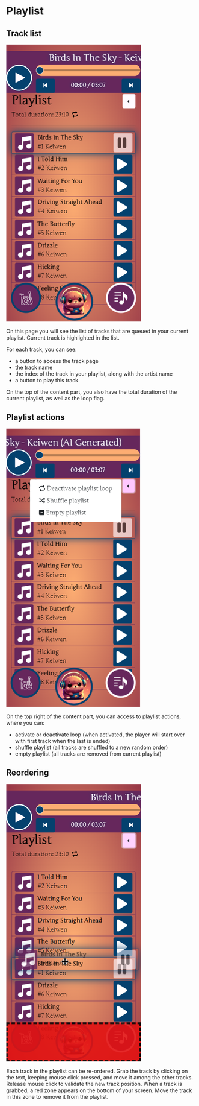 # Playlist

## Track list
![Playlist](https://raw.githubusercontent.com/Keiwen/maule_player/main/docs/img/playlist.png)

On this page you will see the list of tracks
that are queued in your current playlist.
Current track is highlighted in the list.

For each track, you can see:
* a button to access the track page
* the track name
* the index of the track in your playlist,
along with the artist name
* a button to play this track

On the top of the content part, you also have the
total duration of the current playlist,
as well as the loop flag.

## Playlist actions
![Playlist actions](https://raw.githubusercontent.com/Keiwen/maule_player/main/docs/img/playlist_actions.png)

On the top right of the content part, you can access
to playlist actions, where you can:
* activate or deactivate loop
(when activated, the player will start over with
first track when the last is ended)
* shuffle playlist (all tracks are shuffled to a new
random order)
* empty playlist (all tracks are removed from
current playlist)

## Reordering
![Playlist reorder](https://raw.githubusercontent.com/Keiwen/maule_player/main/docs/img/playlist_reorder.png)

Each track in the playlist can be re-ordered.
Grab the track by clicking on the text,
keeping mouse click pressed, and move it among
the other tracks. Release mouse click to validate
the new track position.
When a track is grabbed, a red zone appears on the
bottom of your screen. Move the track in this zone
to remove it from the playlist.
